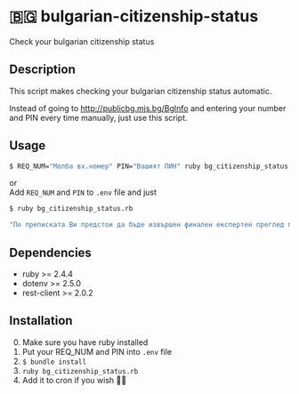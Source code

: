 # 🇧🇬 bulgarian-citizenship-status
Check your bulgarian citizenship status

## Description
This script makes checking your bulgarian citizenship status automatic.

Instead of going to http://publicbg.mjs.bg/BgInfo and entering your number and PIN every time manually, just use this script.

## Usage

```sh
$ REQ_NUM="Молба вх.номер" PIN="Вашият ПИН" ruby bg_citizenship_status.rb
```
or  
Add `REQ_NUM` and `PIN` to `.env` file and just
```sh
$ ruby bg_citizenship_status.rb
```
```sh
"По преписката Ви предстои да бъде извършен финален експертен преглед преди да бъде разгледана от Съвета по гражданство."
```

## Dependencies
- ruby >= 2.4.4
- dotenv >= 2.5.0
- rest-client >= 2.0.2

## Installation
0. Make sure you have ruby installed
1. Put your REQ_NUM and PIN into `.env` file
2. `$ bundle install`
3. `ruby bg_citizenship_status.rb`
4. Add it to cron if you wish 🚜🌾
